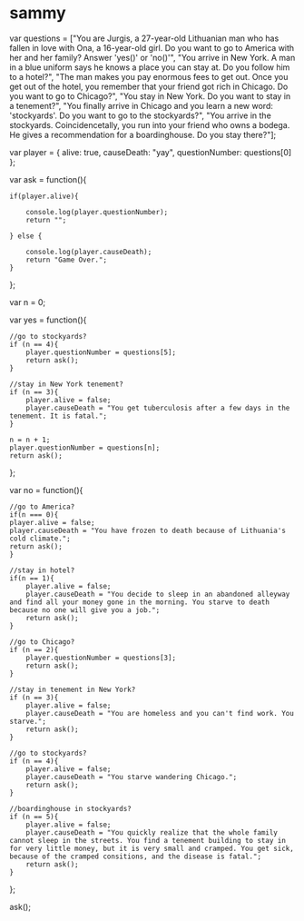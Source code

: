 # sammy

var questions = ["You are Jurgis, a 27-year-old Lithuanian man who has fallen in love with Ona, a 16-year-old girl. Do you want to go to America with her and her family? Answer 'yes()' or 'no()'", "You arrive in New York. A man in a blue uniform says he knows a place you can stay at. Do you follow him to a hotel?", "The man makes you pay enormous fees to get out. Once you get out of the hotel, you remember that your friend got rich in Chicago. Do you want to go to Chicago?", "You stay in New York. Do you want to stay in a tenement?", "You finally arrive in Chicago and you learn a new word: 'stockyards'. Do you want to go to the stockyards?", "You arrive in the stockyards. Coincidencetally, you run into your friend who owns a bodega. He gives a recommendation for a boardinghouse. Do you stay there?"];

var player = {
    alive: true,
    causeDeath: "yay",
    questionNumber: questions[0]
};

var ask = function(){
    
    if(player.alive){
       
        console.log(player.questionNumber);
        return "";
    
    } else {
    
        console.log(player.causeDeath);
        return "Game Over.";
    }

};

var n = 0;  

var yes = function(){
    
    //go to stockyards?
    if (n == 4){
        player.questionNumber = questions[5];
        return ask();
    }
    
    //stay in New York tenement?
    if (n == 3){
        player.alive = false;
        player.causeDeath = "You get tuberculosis after a few days in the tenement. It is fatal.";
    }
    
    n = n + 1;
    player.questionNumber = questions[n];
    return ask();
};

var no = function(){
    
    //go to America?
    if(n === 0){
    player.alive = false;
    player.causeDeath = "You have frozen to death because of Lithuania's cold climate.";
    return ask();
    }
    
    //stay in hotel?
    if(n == 1){
        player.alive = false;
        player.causeDeath = "You decide to sleep in an abandoned alleyway and find all your money gone in the morning. You starve to death because no one will give you a job.";
        return ask();
    }
    
    //go to Chicago?
    if (n == 2){
        player.questionNumber = questions[3];
        return ask();
    }
    
    //stay in tenement in New York?
    if (n == 3){
        player.alive = false;
        player.causeDeath = "You are homeless and you can't find work. You starve.";
        return ask();
    }
    
    //go to stockyards?
    if (n == 4){
        player.alive = false;
        player.causeDeath = "You starve wandering Chicago.";
        return ask();
    }
    
    //boardinghouse in stockyards?
    if (n == 5){
        player.alive = false;
        player.causeDeath = "You quickly realize that the whole family cannot sleep in the streets. You find a tenement building to stay in for very little money, but it is very small and cramped. You get sick, because of the cramped consitions, and the disease is fatal.";
        return ask();
    }
};  

ask();
